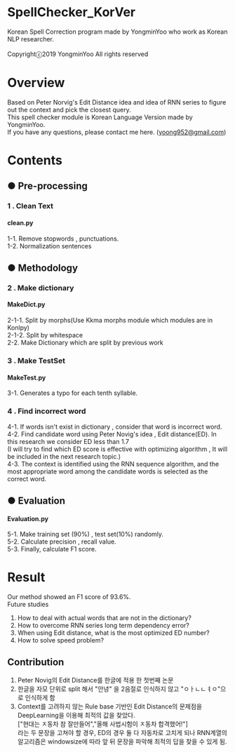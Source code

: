 # SpellChecker_KorVer </br>
Korean Spell Correction program made by YongminYoo who work as Korean NLP researcher. </br></br>
Copyrightⓒ2019 YongminYoo All rights reserved</br>


# Overview </br>
Based on Peter Norvig's Edit Distance idea and idea of RNN series to figure out the context and pick the closest query. </br>
This spell checker module is Korean Language Version made by YongminYoo.</br>
If you have any questions, please contact me here. (yoong952@gmail.com) </br>


# Contents </br>

## ● Pre-processing</br>

### 1 . Clean Text</br>
#### clean.py</br>
1-1. Remove stopwords , punctuations.</br>
1-2. Normalization sentences</br>

## ● Methodology</br>

### 2 . Make dictionary</br>
#### MakeDict.py
2-1-1. Split by morphs(Use Kkma morphs module which modules are in Konlpy) </br>
2-1-2. Split by whitespace</br>
2-2. Make Dictionary which are split by previous work</br>

### 3 . Make TestSet</br>
#### MakeTest.py
3-1. Generates a typo for each tenth syllable.

### 4 . Find incorrect word</br>
4-1. If words isn't exist in dictionary , consider that word is incorrect word.</br>
4-2. Find candidate word using Peter Novig's idea , Edit distance(ED). In this research we consider ED less than 1.7 </br>
(I will try to find which ED score is effective with optimizing algorithm , It will be included in the next research topic.) </br>
4-3. The context is identified using the RNN sequence algorithm, and the most appropriate word among the candidate words is selected as the correct word.</br>


## ● Evaluation</br>
#### Evaluation.py</br>
5-1. Make training set (90%) , test set(10%) randomly. </br>
5-2. Calculate precision , recall value. </br>
5-3. Finally, calculate F1 score. </br>


# Result </br>
Our method showed an F1 score of 93.6%. </br>
Future studies </br>
1) How to deal with actual words that are not in the dictionary?</br> 
2) How to overcome RNN series long term dependency error?</br>
3) When using Edit distance, what is the most optimized ED number?</br>
4) How to solve speed problem?</br>


## Contribution </br>
1) Peter Novig의 Edit Distance를 한글에 적용 한 첫번째 논문 </br>
2) 한글을 자모 단위로 split 해서 "안녕" 을 2음절로 인식하지 않고 "ㅇㅏㄴㄴㅕㅇ"으로 인식하게 함</br>
3) Context를 고려하지 않는 Rule base 기반인 Edit Distance의 문제점을 DeepLearning을 이용해 최적의 값을 찾았다.</br>
 ["현대는 ㅈ동차 참 잘만들어","올해 사법시험이 ㅈ동차 합격했어!"]</br>
라는 두 문장을 고쳐야 할 경우, ED의 경우 둘 다 자동차로 고치게 되나 RNN계열의 알고리즘은 windowsize에 따라 앞 뒤 문장을 파악해 최적의 답을 찾을 수 있게 됨.</br>
